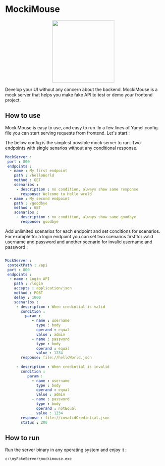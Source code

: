 # MockiMouse


<p align="center">
<img src="https://m-shaeri.ir/blog/wp-content/uploads/2023/01/mockimouse_mockserver.png"  height="200" >
</p>


Develop your UI without any concern about the backend. MockiMouse is a mock server that helps you make fake API to test or demo your frontend project.

## How to use
MockiMouse is easy to use, and easy to run. In a few lines of Yamel config file you can start serving requests from frontend. Let's start :

The below config is the simplest possible mock server to run. Two endpoints with single senarios without any conditional response. 

```yaml
MockServer :
 port : 800
 endpoints :
  - name : My first endpoint
    path : /helloWorld
    method : GET
    scenarios :
     - description : no condition, always show same response
       response: Welcome to Hello wrold
  - name : My second endpoint
    path : /goodbye
    method : GET
    scenarios :
     - description : no condition, always show same goodbye
       response: goodbye
```

Add unlimited scenarios for each endpoint and set conditions for scenarios. For example for a login endpoint you can set two scenarios first for valid username and password and another scenario for invalid username and password :

```yaml

MockServer :
 contextPath : /api
 port : 800
 endpoints :
  - name : Login API
    path : /login
    accepts : application/json
    method : POST
    delay : 1000
    scenarios :
     - description : When credintial is valid
       condition :
         param :
            - name : username
              type : body
              operand : equal
              value : admin
            - name : password
              type : body
              operand : equal
              value : 1234
       response: file://helloWorld.json
       
     - description : When credintial is invalid
       condition :
          param :
            - name : username
              type : body
              operand : equal
              value : admin
            - name : password
              type : body
              operand : notEqual
              value : 1234
       response : file://invalidCredintial.json
       status : 200

```

## How to run

Run the server binary in any operating system and enjoy it :

```bash
c:\myFakeServer\mockimouse.exe 
```
